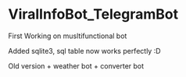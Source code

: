 # ViralInfoBot_TelegramBot
First Working on musltifunctional bot

Added sqlite3, sql table now works perfectly :D

Old version + weather bot + converter bot 

